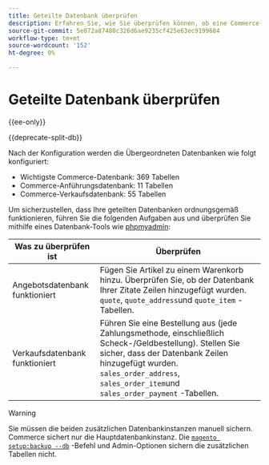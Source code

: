 ```yaml
---
title: Geteilte Datenbank überprüfen
description: Erfahren Sie, wie Sie überprüfen können, ob eine Commerce-geteilte Datenbankkonfiguration ordnungsgemäß funktioniert.
source-git-commit: 5e072a87480c326d6ae9235cf425e63ec9199684
workflow-type: tm+mt
source-wordcount: '152'
ht-degree: 0%

---
```



# Geteilte Datenbank überprüfen

{{ee-only}}

{{deprecate-split-db}}

Nach der Konfiguration werden die Übergeordneten Datenbanken wie folgt konfiguriert:

- Wichtigste Commerce-Datenbank: 369 Tabellen
- Commerce-Anführungsdatenbank: 11 Tabellen
- Commerce-Verkaufsdatenbank: 55 Tabellen

Um sicherzustellen, dass Ihre geteilten Datenbanken ordnungsgemäß funktionieren, führen Sie die folgenden Aufgaben aus und überprüfen Sie mithilfe eines Datenbank-Tools wie [phpmyadmin](../../installation/prerequisites/optional-software.md#phpmyadmin):

| Was zu überprüfen ist | Überprüfen |
| -------------- | ------------- |
| Angebotsdatenbank funktioniert | Fügen Sie Artikel zu einem Warenkorb hinzu. Überprüfen Sie, ob der Datenbank Ihrer Zitate Zeilen hinzugefügt wurden. `quote`, `quote_address`und `quote_item` -Tabellen. |
| Verkaufsdatenbank funktioniert | Führen Sie eine Bestellung aus (jede Zahlungsmethode, einschließlich Scheck-/Geldbestellung). Stellen Sie sicher, dass der Datenbank Zeilen hinzugefügt wurden. `sales_order_address`, `sales_order_item`und `sales_order_payment` -Tabellen. |

>[!WARNING]
>
>Sie müssen die beiden zusätzlichen Datenbankinstanzen manuell sichern. Commerce sichert nur die Hauptdatenbankinstanz. Die [`magento setup:backup --db`](../../installation/tutorials/backup.md) -Befehl und Admin-Optionen sichern die zusätzlichen Tabellen nicht.
